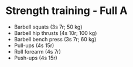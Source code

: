 # Strength training - Full A
* Barbell squats (3s 7r; 50 kg)
* Barbell hip thrusts (4s 10r; 100 kg)
* Barbell bench press (3s 7r; 60 kg)
* Pull-ups (4s 15r)
* Roll forearm (4s 7r)
* Push-ups (4s 15r)
